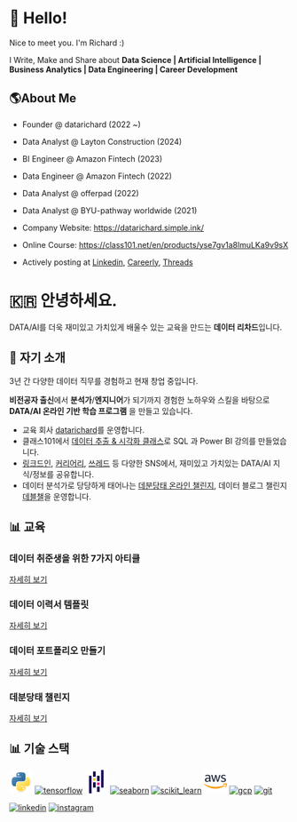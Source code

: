 # 👋 Hello! 

Nice to meet you. I'm Richard :)

I Write, Make and Share about
**Data Science | Artificial Intelligence | Business Analytics | Data Engineering | Career Development**

        

##  🌎About Me

- Founder @ datarichard (2022 ~)
- Data Analyst @ Layton Construction (2024)
- BI Engineer @ Amazon Fintech (2023)
- Data Engineer @ Amazon Fintech (2022)
- Data Analyst @ offerpad (2022)
- Data Analyst @ BYU-pathway worldwide (2021)

- Company Website: https://datarichard.simple.ink/
- Online Course: https://class101.net/en/products/yse7gv1a8lmuLKa9v9sX
- Actively posting at [Linkedin](https://www.linkedin.com/in/datarichard/), [Careerly](https://careerly.co.kr/profiles/494354?utm_campaign=self-share), [Threads](https://www.threads.net/@data_richard)

# 🇰🇷 안녕하세요. 

DATA/AI를 더욱 재미있고 가치있게 배울수 있는 교육을 만드는 **데이터 리차드**입니다.

##  🙇 자기 소개

3년 간 다양한 데이터 직무를 경험하고 현재 창업 중입니다.

**비전공자 출신**에서 **분석가**/**엔지니어**가 되기까지 경험한 노하우와 스킬을 바탕으로 
**DATA/AI 온라인 기반 학습 프로그램** 을 만들고 있습니다.

- 교육 회사 [datarichard](https://datarichard.simple.ink/)를 운영합니다. 
- 클래스101에서 [데이터 추출 & 시각화 클래스](https://class101.net/ko/products/yse7gv1a8lmuLKa9v9sX)로 SQL 과 Power BI 강의를 만들었습니다.
- [링크드인](https://www.linkedin.com/in/datarichard/), [커리어리](https://careerly.co.kr/profiles/494354?utm_campaign=self-share), [쓰레드](https://www.threads.net/@data_richard) 등 다양한 SNS에서, 재미있고 가치있는 DATA/AI 지식/정보를 공유합니다.
- 데이터 분석가로 당당하게 태어나는 [데분당태 온라인 챌린지](https://dbdt-challenge.typedream.app/dbdt-challenge), 데이터 블로그 챌린지 [데블챌](https://dbdt-challenge.typedream.app/dbt-challenge)을 운영합니다.


## 📊 교육

### 데이터 취준생을 위한 7가지 아티클
[자세히 보기](https://coda.io/@datarichard/datarichard/datarichard-3)

### 데이터 이력서 템플릿
[자세히 보기](https://www.notion.com/templates/datarichard-resume)

### 데이터 포트폴리오 만들기
[자세히 보기](https://dongchanlim.github.io/github-portfolio/)

### 데분당태 챌린지
[자세히 보기](https://coda.io/@datarichard/datarichard/-6)


## 📊 기술 스택

<a target="_blank" href="https://raw.githubusercontent.com/devicons/devicon/master/icons/python/python-original.svg" style="display: inline-block;"><img src="https://raw.githubusercontent.com/devicons/devicon/master/icons/python/python-original.svg" alt="python" width="42" height="42" /></a>
<a target="_blank" href="https://www.vectorlogo.zone/logos/tensorflow/tensorflow-icon.svg" style="display: inline-block;"><img src="https://www.vectorlogo.zone/logos/tensorflow/tensorflow-icon.svg" alt="tensorflow" width="42" height="42" /></a>
<a target="_blank" href="https://raw.githubusercontent.com/devicons/devicon/2ae2a900d2f041da66e950e4d48052658d850630/icons/pandas/pandas-original.svg" style="display: inline-block;"><img src="https://raw.githubusercontent.com/devicons/devicon/2ae2a900d2f041da66e950e4d48052658d850630/icons/pandas/pandas-original.svg" alt="pandas" width="42" height="42" /></a>
<a target="_blank" href="https://seaborn.pydata.org/_images/logo-mark-lightbg.svg" style="display: inline-block;"><img src="https://seaborn.pydata.org/_images/logo-mark-lightbg.svg" alt="seaborn" width="42" height="42" /></a>
<a target="_blank" href="https://upload.wikimedia.org/wikipedia/commons/0/05/Scikit_learn_logo_small.svg" style="display: inline-block;"><img src="https://upload.wikimedia.org/wikipedia/commons/0/05/Scikit_learn_logo_small.svg" alt="scikit_learn" width="42" height="42" /></a>
<a target="_blank" href="https://raw.githubusercontent.com/devicons/devicon/master/icons/amazonwebservices/amazonwebservices-original-wordmark.svg" style="display: inline-block;"><img src="https://raw.githubusercontent.com/devicons/devicon/master/icons/amazonwebservices/amazonwebservices-original-wordmark.svg" alt="aws" width="42" height="42" /></a>
<a target="_blank" href="https://www.vectorlogo.zone/logos/google_cloud/google_cloud-icon.svg" style="display: inline-block;"><img src="https://www.vectorlogo.zone/logos/google_cloud/google_cloud-icon.svg" alt="gcp" width="42" height="42" /></a>
<a target="_blank" href="https://www.vectorlogo.zone/logos/git-scm/git-scm-icon.svg" style="display: inline-block;"><img src="https://www.vectorlogo.zone/logos/git-scm/git-scm-icon.svg" alt="git" width="42" height="42" /></a>

<a target="_blank" href="https://www.linkedin.com/in/datarichard/" style="display: inline-block;"><img src="https://img.shields.io/badge/linkedin-logo?style=for-the-badge&logo=linkedin&logoColor=white&color=%230a77b6" alt="linkedin"/></a>
<a target="_blank" href="https://www.instagram.com/data_richard/" style="display: inline-block;"><img src="https://img.shields.io/badge/instagram-logo?style=for-the-badge&logo=instagram&logoColor=white&color=%23F35369" alt="instagram"/></a>
